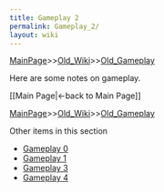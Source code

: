 ```yaml
---
title: Gameplay 2
permalink: Gameplay_2/
layout: wiki
---
```


[MainPage](/keeperrl_wiki/ "wikilink")>>[Old_Wiki](/keeperrl_wiki/Old_Wiki "wikilink")>>[Old_Gameplay](/keeperrl_wiki/Old_Gameplay "wikilink")

Here are some notes on gameplay.

[[Main Page|&lt;-back to Main Page]]

[MainPage](/keeperrl_wiki/ "wikilink")>>[Old_Wiki](/keeperrl_wiki/Old_Wiki "wikilink")>>[Old_Gameplay](/keeperrl_wiki/Old_Gameplay "wikilink")

Other items in this section
-    [Gameplay 0](/keeperrl_wiki/Gameplay_0 "wikilink")
-    [Gameplay 1](/keeperrl_wiki/Gameplay_1 "wikilink")
-    [Gameplay 3](/keeperrl_wiki/Gameplay_3 "wikilink")
-    [Gameplay 4](/keeperrl_wiki/Gameplay_4 "wikilink")

